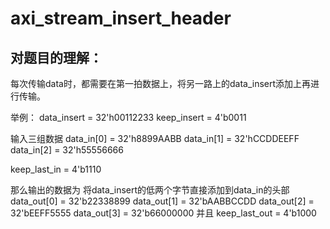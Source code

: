# axi_stream_insert_header

## 对题目的理解：
每次传输data时，都需要在第一拍数据上，将另一路上的data_insert添加上再进行传输。

举例：
data_insert = 32'h00112233
keep_insert = 4'b0011

输入三组数据
data_in[0] = 32'h8899AABB
data_in[1] = 32'hCCDDEEFF
data_in[2] = 32'h55556666
 
keep_last_in = 4'b1110

那么输出的数据为
将data_insert的低两个字节直接添加到data_in的头部
data_out[0] = 32'b22338899
data_out[1] = 32'bAABBCCDD
data_out[2] = 32'bEEFF5555
data_out[3] = 32'b66000000
并且
keep_last_out = 4'b1000
